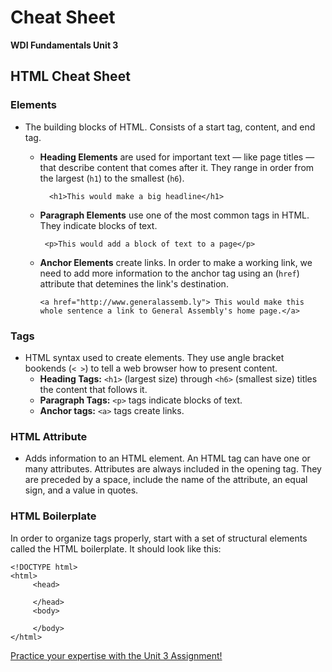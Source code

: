 # Cheat Sheet

**WDI Fundamentals Unit 3**

## HTML Cheat Sheet

### Elements

* The building blocks of HTML. Consists of a start tag, content, and end tag.
  * **Heading Elements** are used for important text — like page titles — that describe content that comes after it. They range in order from the largest \(`h1`\) to the smallest \(`h6`\).

    ```markup
      <h1>This would make a big headline</h1>
    ```

  * **Paragraph Elements** use one of the most common tags in HTML. They indicate blocks of text.

    ```markup
     <p>This would add a block of text to a page</p>
    ```

  * **Anchor Elements** create links. In order to make a working link, we need to add more information to the anchor tag using an \(`href`\) attribute that detemines the link's destination.

    ```markup
    <a href="http://www.generalassemb.ly"> This would make this whole sentence a link to General Assembly's home page.</a>
    ```

### Tags

* HTML syntax used to create elements. They use angle bracket bookends \(`< >`\) to tell a web browser how to present content.
  * **Heading Tags:** `<h1>` \(largest size\) through `<h6>` \(smallest size\) titles the content that follows it.
  * **Paragraph Tags:** `<p>` tags indicate blocks of text.
  * **Anchor tags:** `<a>` tags create links.

### HTML Attribute

* Adds information to an HTML element. An HTML tag can have one or many attributes. Attributes are always included in the opening tag. They are preceded by a space, include the name of the attribute, an equal sign, and a value in quotes.

### HTML Boilerplate

In order to organize tags properly, start with a set of structural elements called the HTML boilerplate. It should look like this:

```markup
<!DOCTYPE html>
<html>
     <head>

     </head>
     <body>

     </body>
</html>
```

[Practice your expertise with the Unit 3 Assignment!](intro-to-html-assignment.md)

